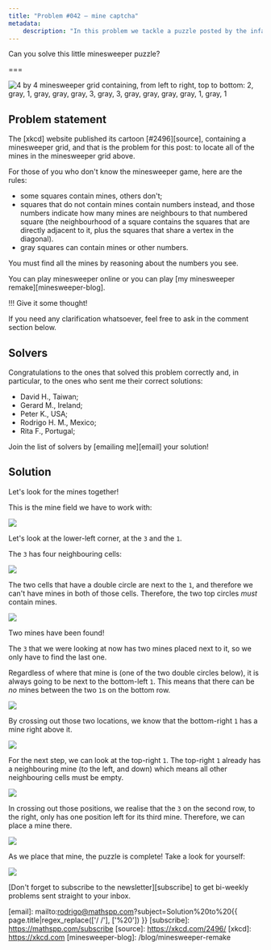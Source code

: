 ```yaml
---
title: "Problem #042 – mine captcha"
metadata:
    description: "In this problem we tackle a puzzle posted by the infamous xkcd cartoon website."
---
```


Can you solve this little minesweeper puzzle?

===

![4 by 4 minesweeper grid containing, from left to right, top to bottom: 2, gray, 1, gray, gray, gray, 3, gray, 3, gray, gray, gray, gray, 1, gray, 1](thumbnail.webp)

## Problem statement

The [xkcd] website published its cartoon [#2496][source], containing a minesweeper grid,
and that is the problem for this post:
to locate all of the mines in the minesweeper grid above.

For those of you who don't know the minesweeper game,
here are the rules:

 - some squares contain mines, others don't;
 - squares that do not contain mines contain numbers instead,
and those numbers indicate how many mines are neighbours to that numbered square
(the neighbourhood of a square contains the squares that are directly
adjacent to it, plus the squares that share a vertex in the diagonal).
 - gray squares can contain mines or other numbers.

You must find all the mines by reasoning about the numbers you see.

You can play minesweeper online or you can play [my minesweeper remake][minesweeper-blog].

!!! Give it some thought!

If you need any clarification whatsoever, feel free to ask in the comment section below.


## Solvers

Congratulations to the ones that solved this problem correctly and, in particular, to the ones
who sent me their correct solutions:

 - David H., Taiwan;
 - Gerard M., Ireland;
 - Peter K., USA;
 - Rodrigo H. M., Mexico;
 - Rita F., Portugal;

Join the list of solvers by [emailing me][email] your solution!


## Solution

Let's look for the mines together!

This is the mine field we have to work with:

![](_1.webp)

Let's look at the lower-left corner, at the `3` and the `1`.

The `3` has four neighbouring cells:

![](_2.webp)

The two cells that have a double circle are next to the `1`,
and therefore we can't have mines in both of those cells.
Therefore, the two top circles _must_ contain mines.

![](_3.webp)

Two mines have been found!

The `3` that we were looking at now has two mines placed
next to it, so we only have to find the last one.

Regardless of where that mine is (one of the two double circles below),
it is always going to be next to the bottom-left `1`.
This means that there can be _no_ mines between the two `1`s
on the bottom row.

![](_4.webp)

By crossing out those two locations, we know that the bottom-right
`1` has a mine right above it.

![](_5.webp)

For the next step, we can look at the top-right `1`.
The top-right `1` already has a neighbouring mine
(to the left, and down) which means all other neighbouring
cells must be empty.

![](_6.webp)

In crossing out those positions,
we realise that the `3` on the second row, to the right,
only has one position left for its third mine.
Therefore, we can place a mine there.

![](_7.webp)

As we place that mine, the puzzle is complete!
Take a look for yourself:

![](_8.webp)


[Don't forget to subscribe to the newsletter][subscribe] to get bi-weekly
problems sent straight to your inbox.

[email]: mailto:rodrigo@mathspp.com?subject=Solution%20to%20{{ page.title|regex_replace(['/ /'], ['%20']) }}
[subscribe]: https://mathspp.com/subscribe
[source]: https://xkcd.com/2496/
[xkcd]: https://xkcd.com
[minesweeper-blog]: /blog/minesweeper-remake
